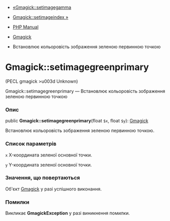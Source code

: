 - [«Gmagick::setimagegamma](gmagick.setimagegamma.md)
- [Gmagick::setimageindex »](gmagick.setimageindex.md)

- [PHP Manual](index.md)
- [Gmagick](class.gmagick.md)
- Встановлює кольоровість зображення зеленою первинною точкою

# Gmagick::setimagegreenprimary

(PECL gmagick \>u003d Unknown)

Gmagick::setimagegreenprimary — Встановлює кольоровість зображення
зеленою первинною точкою

### Опис

public **Gmagick::setimagegreenprimary**(float `$x`, float `$y`):
[Gmagick](class.gmagick.md)

Встановлює кольоровість зображення зеленою первинною точкою.

### Список параметрів

`x`
X-координата зеленої основної точки.

`y`
Y-координата зеленої основної точки.

### Значення, що повертаються

Об'єкт [Gmagick](class.gmagick.md) у разі успішного виконання.

### Помилки

Викликає **GmagickException** у разі виникнення помилки.
